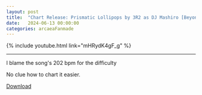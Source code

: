 ```yaml
---
layout: post
title:  "Chart Release: Prismatic Lollipops by 3R2 as DJ Mashiro [Beyond 9+]"
date:   2024-06-13 00:00:00
categories: arcaeaFanmade
---
```


{% include youtube.html link="mHRydK4gF_g" %}

___

I blame the song\'s 202 bpm for the difficulty

No clue how to chart it easier.

[Download](https://gitlab.com/renjian-buchai/dl/-/raw/main/Arccreate-charts/dualFractal/SIGSEGV.dualFractal.arcpkg?inline=false)

